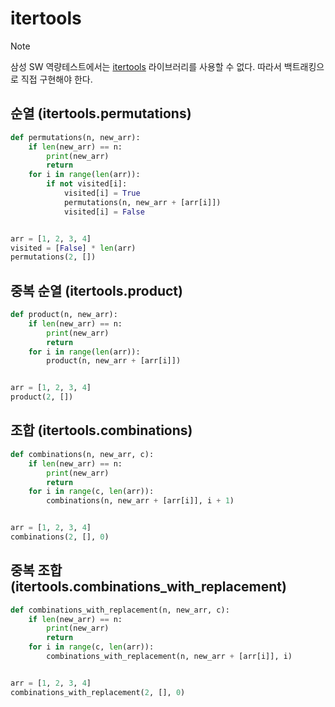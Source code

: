 # itertools

> [!NOTE]
> 삼성 SW 역량테스트에서는 [itertools](https://docs.python.org/ko/3/library/itertools.html) 라이브러리를 사용할 수 없다. 따라서 백트래킹으로 직접 구현해야 한다.

## 순열 (itertools.permutations)

```python
def permutations(n, new_arr):
    if len(new_arr) == n:
        print(new_arr)
        return
    for i in range(len(arr)):
        if not visited[i]:
            visited[i] = True
            permutations(n, new_arr + [arr[i]])
            visited[i] = False


arr = [1, 2, 3, 4]
visited = [False] * len(arr)
permutations(2, [])
```

## 중복 순열 (itertools.product)

```python
def product(n, new_arr):
    if len(new_arr) == n:
        print(new_arr)
        return
    for i in range(len(arr)):
        product(n, new_arr + [arr[i]])


arr = [1, 2, 3, 4]
product(2, [])
```

## 조합 (itertools.combinations)

```python
def combinations(n, new_arr, c):
    if len(new_arr) == n:
        print(new_arr)
        return
    for i in range(c, len(arr)):
        combinations(n, new_arr + [arr[i]], i + 1)


arr = [1, 2, 3, 4]
combinations(2, [], 0)
```

## 중복 조합 (itertools.combinations_with_replacement)

```python
def combinations_with_replacement(n, new_arr, c):
    if len(new_arr) == n:
        print(new_arr)
        return
    for i in range(c, len(arr)):
        combinations_with_replacement(n, new_arr + [arr[i]], i)


arr = [1, 2, 3, 4]
combinations_with_replacement(2, [], 0)
```
